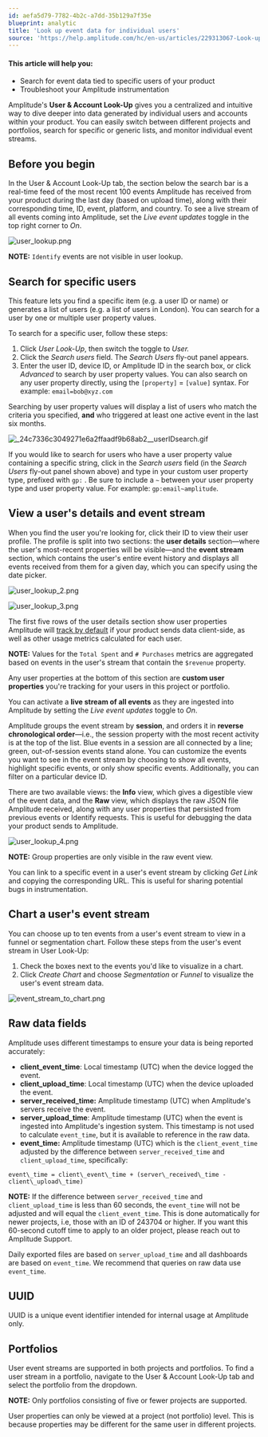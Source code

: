 ```yaml
---
id: aefa5d79-7782-4b2c-a7dd-35b129a7f35e
blueprint: analytic
title: 'Look up event data for individual users'
source: 'https://help.amplitude.com/hc/en-us/articles/229313067-Look-up-event-data-for-individual-users'
---
```

#### This article will help you:

* Search for event data tied to specific users of your product
* Troubleshoot your Amplitude instrumentation

Amplitude's **User & Account Look-Up** gives you a centralized and intuitive way to dive deeper into data generated by individual users and accounts within your product. You can easily switch between different projects and portfolios, search for specific or generic lists, and monitor individual event streams.

## Before you begin

In the User & Account Look-Up tab, the section below the search bar is a real-time feed of the most recent 100 events Amplitude has received from your product during the last day (based on upload time), along with their corresponding time, ID, event, platform, and country. To see a live stream of all events coming into Amplitude, set the *Live event updates* toggle in the top right corner to *On*.

![user_lookup.png](/output/img/analytics/user_lookup.png)

**NOTE:** `Identify` events are not visible in user lookup.

## Search for specific users

This feature lets you find a specific item (e.g. a user ID or name) or generates a list of users (e.g. a list of users in London). You can search for a user by one or multiple user property values. 

To search for a specific user, follow these steps:

1. Click *User Look-Up*, then switch the toggle to *User.*
2. Click the *Search users* field. The *Search Users* fly-out panel appears.
3. Enter the user ID, device ID, or Amplitude ID in the search box, or click *Advanced* to search by user property values. You can also search on any user property directly, using the `[property]` = `[value]` syntax. For example: `email=bob@xyz.com`  
  
Searching by user property values will display a list of users who match the criteria you specified, **and** who triggered at least one active event in the last six months.

![_24c7336c3049271e6a2ffaadf9b68ab2__userIDsearch.gif](/output/img/analytics/_24c7336c3049271e6a2ffaadf9b68ab2__userIDsearch.gif)

If you would like to search for users who have a user property value containing a specific string, click in the *Search users* field (in the *Search Users* fly-out panel shown above) and type in your custom user property type, prefixed with `gp:` . Be sure to include a `~` between your user property type and user property value. For example: `gp:email~amplitude`.

## View a user's details and event stream

When you find the user you're looking for, click their ID to view their user profile. The profile is split into two sections: the **user details** section—where the user's most-recent properties will be visible—and the **event stream** section, which contains the user's entire event history and displays all events received from them for a given day, which you can specify using the date picker.

![user_lookup_2.png](/output/img/analytics/user_lookup_2.png)

![user_lookup_3.png](/output/img/analytics/user_lookup_3.png)

The first five rows of the user details section show user properties Amplitude will [track by default](/get-started/user-property-definitions) if your product sends data client-side, as well as other usage metrics calculated for each user.

**NOTE:** Values for the `Total Spent` and `# Purchases` metrics are aggregated based on events in the user's stream that contain the `$revenue` property. 

Any user properties at the bottom of this section are **custom user properties** you're tracking for your users in this project or portfolio.

You can activate a **live stream of all events** as they are ingested into Amplitude by setting the *Live event updates* toggle to *On*.

Amplitude groups the event stream by **session**, and orders it in **reverse chronological order**—i.e., the session property with the most recent activity is at the top of the list. Blue events in a session are all connected by a line; green, out-of-session events stand alone. You can customize the events you want to see in the event stream by choosing to show all events, highlight specific events, or only show specific events. Additionally, you can filter on a particular device ID.

There are two available views: the **Info** view, which gives a digestible view of the event data, and the **Raw** view, which displays the raw JSON file Amplitude received, along with any user properties that persisted from previous events or Identify requests. This is useful for debugging the data your product sends to Amplitude.

![user_lookup_4.png](/output/img/analytics/user_lookup_4.png)

**NOTE:** Group properties are only visible in the raw event view.

You can link to a specific event in a user's event stream by clicking *Get Link* and copying the corresponding URL. This is useful for sharing potential bugs in instrumentation.

## Chart a user's event stream

You can choose up to ten events from a user's event stream to view in a funnel or segmentation chart. Follow these steps from the user's event stream in User Look-Up:

1. Check the boxes next to the events you'd like to visualize in a chart.
2. Click *Create Chart* and choose *Segmentation* or *Funnel* to visualize the user's event stream data.

![event_stream_to_chart.png](/output/img/analytics/event_stream_to_chart.png)

## Raw data fields

Amplitude uses different timestamps to ensure your data is being reported accurately:

* **client\_event\_time**: Local timestamp (UTC) when the device logged the event.
* **client\_upload\_time**: Local timestamp (UTC) when the device uploaded the event.
* **server\_received\_time:** Amplitude timestamp (UTC) when Amplitude's servers receive the event.
* **server\_upload\_time**: Amplitude timestamp (UTC) when the event is ingested into Amplitude's ingestion system. This timestamp is not used to calculate `event_time`, but it is available to reference in the raw data.
* **event\_time:** Amplitude timestamp (UTC) which is the `client_event_time` adjusted by the difference between `server_received_time` and `client_upload_time`, specifically:

```
event\_time = client\_event\_time + (server\_received\_time - client\_upload\_time)
```

**NOTE:** If the difference between `server_received_time` and `client_upload_time` is less than 60 seconds, the `event_time` will not be adjusted and will equal the `client_event_time`. This is done automatically for newer projects, i.e, those with an ID of 243704 or higher. If you want this 60-second cutoff time to apply to an older project, please reach out to Amplitude Support.

Daily exported files are based on `server_upload_time` and all dashboards are based on `event_time`. We recommend that queries on raw data use `event_time`.

## UUID

UUID is a unique event identifier intended for internal usage at Amplitude only.

## Portfolios

User event streams are supported in both projects and portfolios. To find a user stream in a portfolio, navigate to the User & Account Look-Up tab and select the portfolio from the dropdown.

**NOTE:** Only portfolios consisting of five or fewer projects are supported.

User properties can only be viewed at a project (not portfolio) level. This is because properties may be different for the same user in different projects.
